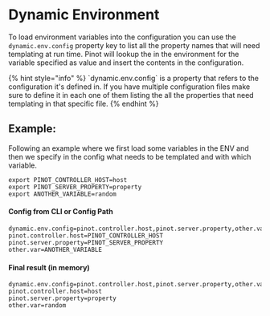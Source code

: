 # Dynamic Environment

To load environment variables into the configuration you can use the `dynamic.env.config` property key to list all the property names that will need templating at run time. Pinot will lookup the in the environment for the variable specified as value and insert the contents in the configuration.

{% hint style="info" %}
\`dynamic.env.config\` is a property that refers to the configuration it's defined in. If you have multiple configuration files make sure to define it in each one of them listing the all the properties that need templating in that specific file.
{% endhint %}

## Example:

Following an example where we first load some variables in the ENV and then we specify in the config what needs to be templated and with which variable.

```shell
export PINOT_CONTROLLER_HOST=host
export PINOT_SERVER_PROPERTY=property
export ANOTHER_VARIABLE=random
```

#### Config from CLI or Config Path

```properties
dynamic.env.config=pinot.controller.host,pinot.server.property,other.var
pinot.controller.host=PINOT_CONTROLLER_HOST
pinot.server.property=PINOT_SERVER_PROPERTY
other.var=ANOTHER_VARIABLE
```

#### Final result (in memory)

```properties
dynamic.env.config=pinot.controller.host,pinot.server.property,other.var
pinot.controller.host=host
pinot.server.property=property
other.var=random
```
